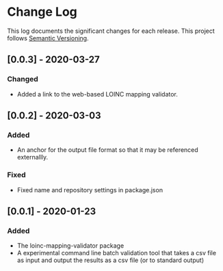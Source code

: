 # Change Log

This log documents the significant changes for each release.
This project follows [Semantic Versioning](http://semver.org/).

## [0.0.3] - 2020-03-27
### Changed
- Added a link to the web-based LOINC mapping validator.

## [0.0.2] - 2020-03-03
### Added
- An anchor for the output file format so that it may be referenced externallly.
### Fixed
- Fixed name and repository settings in package.json

## [0.0.1] - 2020-01-23
### Added
- The loinc-mapping-validator package
- A experimental command line batch validation tool that takes a csv file as
  input and output the results as a csv file (or to standard output) 
